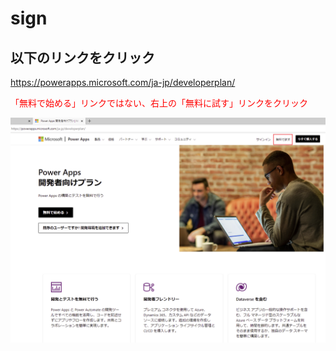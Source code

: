 # sign

## 以下のリンクをクリック
https://powerapps.microsoft.com/ja-jp/developerplan/

<font style='color:red'>「無料で始める」リンクではない、右上の「無料に試す」リンクをクリック</font>

![](img\2021-08-31-12-26-25.png)

